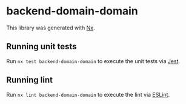 # backend-domain-domain

This library was generated with [Nx](https://nx.dev).

## Running unit tests

Run `nx test backend-domain-domain` to execute the unit tests via [Jest](https://jestjs.io).

## Running lint

Run `nx lint backend-domain-domain` to execute the lint via [ESLint](https://eslint.org/).
